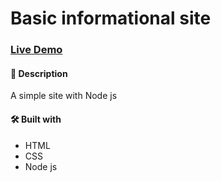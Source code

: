 # Basic informational site

### [Live Demo](https://basic-site-nodejs.itsjoseantonio.repl.co/)

#### 📝 Description

A simple site with Node js

#### 🛠️ Built with

-   HTML
-   CSS
-   Node js
